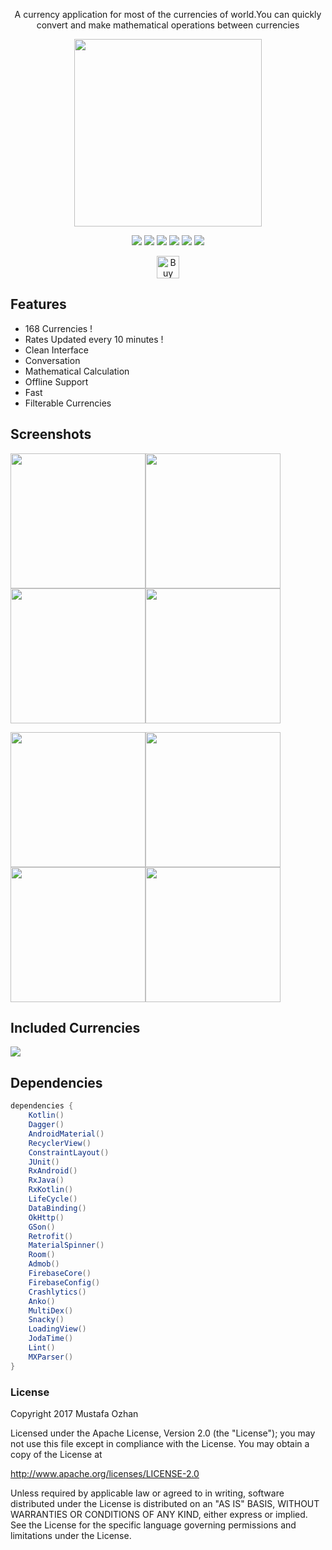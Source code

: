 <p align="center">A currency application for most of the currencies of world.You can quickly convert and make mathematical operations between currencies</p>
<p align="center"><a href="https://play.google.com/store/apps/details?id=mustafaozhan.github.com.mycurrencies"><img src="https://play.google.com/intl/en_us/badges/images/generic/en_badge_web_generic.png" width="300px"></a></p>
<p align="center"><a href="https://www.codacy.com/app/mr.mustafa.ozhan/androidCCC?utm_source=github.com&amp;utm_medium=referral&amp;utm_content=CurrencyConverterCalculator/androidCCC&amp;utm_campaign=Badge_Grade"><img src="https://api.codacy.com/project/badge/Grade/185d6056f27a41db900c8a30e94e3564"/></a>   <img src="https://travis-ci.com/CurrencyConverterCalculator/androidCCC.svg?branch=master">  <img src="https://img.shields.io/github/last-commit/CurrencyConverterCalculator/androidCCC.svg">  <img src="https://img.shields.io/github/issues/CurrencyConverterCalculator/androidCCC.svg">   <img src="https://img.shields.io/github/issues-closed/CurrencyConverterCalculator/androidCCC.svg">  <img src="https://img.shields.io/github/license/CurrencyConverterCalculator/androidCCC.svg"></p>
<p align="center"><a href='https://ko-fi.com/B0B2TZMH' target='_blank'><img height='36' style='border:0px;height:36px;' src='https://az743702.vo.msecnd.net/cdn/kofi1.png?v=2' border='0' alt='Buy Me a Coffee at ko-fi.com' /></a></p>

## Features

-   168 Currencies !
-   Rates Updated every 10 minutes !
-   Clean Interface
-   Conversation
-   Mathematical Calculation
-   Offline Support
-   Fast
-   Filterable Currencies

## Screenshots

<img src="https://i.postimg.cc/7wQ3PPVM/1.png?dl=1" width="216px"/><img src="https://i.postimg.cc/sfgWybGN/2.png?dl=1" width="216px"/><img src="https://i.postimg.cc/4s3vTHzx/3.png?dl=1" width="216px"/><img src="https://i.postimg.cc/HTcQrGvG/4.png?dl=1" width="216px"/>

<img src="https://i.postimg.cc/HpbXtwCB/5.png?dl=1" width="216px"/><img src="https://i.postimg.cc/ZbZ3sWbZ/6.png?dl=1" width="216px"/><img src="https://i.postimg.cc/VzxXM72J/7.png?dl=1" width="216px"/><img src="https://i.postimg.cc/cxm3pdC3/8.png?dl=1" width="216px"/>

## Included Currencies

<img src="https://i.postimg.cc/1yLhy6jr/cover.png?dl=1"/>

## Dependencies
```gradle
dependencies {
    Kotlin()
    Dagger()
    AndroidMaterial()
    RecyclerView()
    ConstraintLayout()
    JUnit()
    RxAndroid()
    RxJava()
    RxKotlin()
    LifeCycle()
    DataBinding()
    OkHttp()
    GSon()
    Retrofit()
    MaterialSpinner()
    Room()
    Admob()
    FirebaseCore()
    FirebaseConfig()
    Crashlytics()
    Anko()
    MultiDex()
    Snacky()
    LoadingView()
    JodaTime()
    Lint()
    MXParser()
}
```

### License
Copyright 2017 Mustafa Ozhan

Licensed under the Apache License, Version 2.0 (the "License"); you may not use this file except in compliance with the License. You may obtain a copy of the License at

<http://www.apache.org/licenses/LICENSE-2.0>

Unless required by applicable law or agreed to in writing, software distributed under the License is distributed on an "AS IS" BASIS, WITHOUT WARRANTIES OR CONDITIONS OF ANY KIND, either express or implied. See the License for the specific language governing permissions and limitations under the License.
